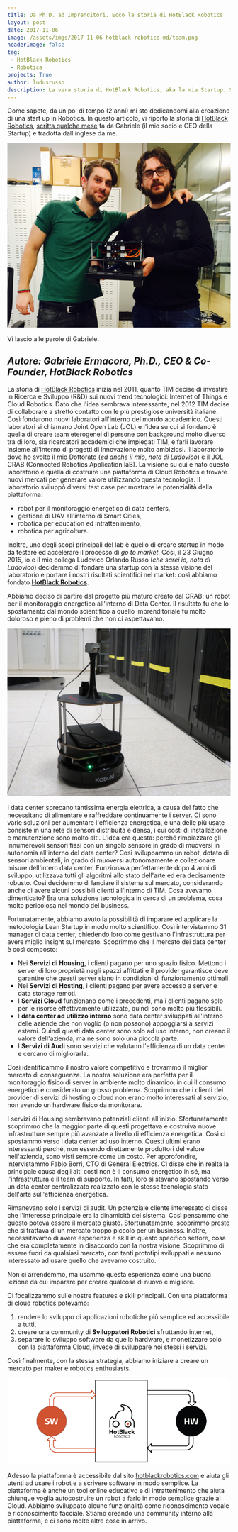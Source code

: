 ```yaml
---
title: Da Ph.D. ad Imprenditori. Ecco la storia di HotBlack Robotics
layout: post
date: 2017-11-06
image: /assets/imgs/2017-11-06-hotblack-robotics.md/team.png
headerImage: false
tag:
 - HotBlack Robotics
 - Robotica
projects: True
author: ludusrusso
description: La vera storia di HotBlack Robotics, aka la mia Startup. Scritta dal mio socio Gabriele Ermacora
---
```


Come sapete, da un po' di tempo (2 anni) mi sto dedicandomi alla creazione di una
start up in Robotica. In questo articolo, vi riporto la storia di [HotBlack Robotics](http://www.hotblackrobotics.com/),
[scritta qualche mese](http://mars42.org/blog/2017/1/4/hotblack-robotics-story) fa da Gabriele (il mio socio e CEO della Startup) e tradotta
dall'inglese da me.

![Team HotBlack Robotics](/assets/imgs/2017-11-06-hotblack-robotics.md/team.png)

Vi lascio alle parole di Gabriele.

## *Autore: Gabriele Ermacora, Ph.D., CEO & Co-Founder, HotBlack Robotics*

La storia di [HotBlack Robotics](http://www.hotblackrobotics.com/) inizia nel 2011, quanto TIM decise di investire in Ricerca e Sviluppo (R&D) sui nuovi trend tecnologici: Internet of Things e Cloud Robotics.
Dato che l'idea sembrava interessante, nel 2012 TIM decise di collaborare a stretto contatto con le più prestigiose università italiane. Così fondarono nuovi laboratori all'interno del mondo accademico. Questi laboratori si chiamano Joint Open Lab (JOL) e l'idea su cui si fondano è quella di creare team eterogenei di persone con background molto diverso tra di loro, sia ricercatori accademici che impiegati TIM, e farli lavorare insieme all'interno di progetti di innovazione molto ambiziosi.
Il laboratorio dove ho svolto il mio Dottorato (*ed anche il mio, nota di Ludovico*) è il JOL CRAB (Connected Robotics Application laB). La visione su cui è nato questo laboratorio è quella di costruire una piattaforma di Cloud Robotics e trovare nuovi mercati per generare valore utilizzando questa tecnologia. Il laboratorio sviluppò diversi test case per mostrare le potenzialità della piattaforma:

 - robot per il monitoraggio energetico di data centers,
 - gestione di UAV all'interno di Smart Cities,
 - robotica per education ed intrattenimento,
 - robotica per agricoltura.

Inoltre, uno degli scopi principali del lab è quello di creare startup in modo da testare ed accelerare il processo di *go to market*. Così, il 23 Giugno 2015, io e il mio collega Ludovico Orlando Russo (*che sarei io, nota di Ludovico*) decidemmo di fondare una startup con la stessa visione del laboratorio e portare i nostri risultati scientifici nel market: così abbiamo fondato [**HotBlack Robotics**](http://www.hotblackrobotics.com/).

Abbiamo deciso di partire dal progetto più maturo creato dal CRAB: un robot per il monitoraggio energetico all'interno di Data Center. Il risultato fu che lo spostamento dal mondo scientifico a quello imprenditoriale fu molto doloroso e pieno di problemi che non ci aspettavamo.

![Robot per il monitoraggio termico nel data center](/assets/imgs/2017-11-06-hotblack-robotics.md/robot.png)

I data center sprecano tantissima energia elettrica, a causa del fatto che necessitano di alimentare e raffreddare continuamente i server. Ci sono varie soluzioni per aumentare l'efficienza energetica, e una delle più usate consiste in una rete di sensori distribuita e densa, i cui costi di installazione e manutenzione sono molto alti. L'idea era questa: perché rimpiazzare gli innumerevoli sensori fissi con un singolo sensore in grado di muoversi in autonomia all'interno del data center? Così sviluppammo un robot, dotato di sensori ambientali, in grado di muoversi autonomamente e collezionare misure dell'intero data center. Funzionava perfettamente dopo 4 anni di sviluppo, utilizzava tutti gli algoritmi allo stato dell'arte ed era decisamente robusto.
Così decidemmo di lanciare il sistema sul mercato, considerando anche di avere alcuni possibili clienti all'interno di TIM. Cosa avevamo dimenticato? Era una soluzione tecnologica in cerca di un problema, cosa molto pericolosa nel mondo del business.

Fortunatamente, abbiamo avuto la possibilità di imparare ed applicare la metodologia Lean Startup in modo molto scientifico. Così intervistammo 31 manager di data center, chiedendo loro come gestivano l'infrastruttura per avere miglio insight sul mercato. Scoprimmo che il mercato dei data center è così composto:

 - Nei **Servizi di Housing**, i clienti pagano per uno spazio fisico. Mettono i server di loro proprietà negli spazzi affittati e il provider garantisce deve garantire che questi server siano in condizioni di funzionamento ottimali.
 - Nei **Servizi di Hosting**, i clienti pagano per avere accesso a server e data storage remoti.
 - I **Servizi Cloud** funzionano come i precedenti, ma i clienti pagano solo per le risorse effettivamente utilizzate, quindi sono molto più flessibili.
 - I **data center ad utilizzo interno** sono data center sviluppati all'interno delle aziende che non voglio (o non possono) appoggiarsi a servizi esterni. Quindi questi data center sono solo ad uso interno, non creano il valore dell'azienda, ma ne sono solo una piccola parte.
 - I **Servizi di Audi** sono servizi che valutano l'efficienza di un data center e cercano di migliorarla.

Così identificammo il nostro valore competitivo e trovammo il miglior mercato di conseguenza. La nostra soluzione era perfetta per il monitoraggio fisico di server in ambiente molto dinamico, in cui il consumo energetico è considerato un grosso problema. Scoprimmo che i clienti dei provider di servizi di hosting o cloud non erano molto interessati al servizio, non avendo un hardware fisico da monitorare.

I servizi di Housing sembravano potenziali clienti all'inizio. Sfortunatamente scoprimmo che la maggior parte di questi progettava e costruiva nuove infrastrutture sempre più avanzate a livello di efficienza energetica. Così ci spostammo verso i data center ad uso interno. Questi ultimi erano interessanti perché, non essendo direttamente produttori del valore nell'azienda, sono visti sempre come un costo. Per approfondire, intervistammo Fabio Borri, CTO di General Electrics. Ci disse che in realtà la principale causa degli alti costi non è il consumo energetico in sé, ma l'infrastruttura e il team di supporto. In fatti, loro si stavano spostando verso un data center centralizzato realizzato con le stesse tecnologia stato dell'arte sull'efficienza energetica.

Rimanevano solo i servizi di audit. Un potenziale cliente interessato ci disse che l'interesse principale era la dinamicità del sistema. Così pensammo che questo poteva essere il mercato giusto. Sfortunatamente, scoprimmo presto che si trattava di un mercato troppo piccolo per un business. Inoltre, necessitavamo di avere esperienza e skill in questo specifico settore, cosa che era completamente in disaccordo con la nostra visione. Scoprimmo di essere fuori da qualsiasi mercato, con tanti prototipi sviluppati e nessuno interessato ad usare quello che avevamo costruito.

Non ci arrendemmo, ma usammo questa esperienza come una buona lezione da cui imparare per creare qualcosa di nuovo e migliore.

Ci focalizzammo sulle nostre features e skill principali. Con una piattaforma di cloud robotics potevamo:

 1. rendere lo sviluppo di applicazioni robotiche più semplice ed accessibile a tutti,
 2. creare una community di **Sviluppatori Robotici** sfruttando internet,
 3. separare lo sviluppo software da quello hardware, e monetizzare solo con la piattaforma Cloud, invece di sviluppare noi stessi i servizi.

Così finalmente, con la stessa strategia, abbiamo iniziare a creare un mercato per maker e robotics enthusiasts.


![Schema di funzionamento della piattaforma di HotBlack Robotics](/assets/imgs/2017-11-06-hotblack-robotics.md/api.png)

Adesso la piattaforma è accessibile dal sito [hotblackrobotics.com](http://hotblackrobotics.com) e aiuta gli utenti ad usare i robot e a scrivere software in modo semplice. La piattaforma è anche un tool online educativo e di intrattenimento che aiuta chiunque voglia autocostruire un robot a farlo in modo semplice grazie al Cloud. Abbiamo sviluppato alcune funzionalità come riconoscimento vocale e riconoscimento facciale. Stiamo creando una community interno alla piattaforma, e ci sono molte altre cose in arrivo.
